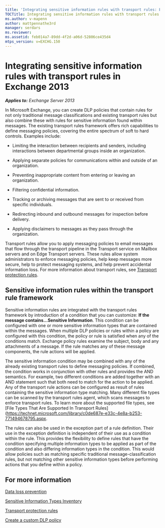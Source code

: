 ```yaml
---
title: 'Integrating sensitive information rules with transport rules: Exchange 2013 Help'
TOCTitle: Integrating sensitive information rules with transport rules
ms.author: v-mapenn
author: mattpennathe3rd
manager: serdars
ms.reviewer:
ms.assetid: feb014a7-89dd-4f2d-a06d-52806ce435d4
mtps_version: v=EXCHG.150
---
```


# Integrating sensitive information rules with transport rules in Exchange 2013

_**Applies to:** Exchange Server 2013_

In Microsoft Exchange, you can create DLP policies that contain rules for not only traditional message classifications and existing transport rules but also combine these with rules for sensitive information found within messages. The existing transport rules framework offers rich capabilities to define messaging policies, covering the entire spectrum of soft to hard controls. Examples include:

- Limiting the interaction between recipients and senders, including interactions between departmental groups inside an organization.

- Applying separate policies for communications within and outside of an organization.

- Preventing inappropriate content from entering or leaving an organization.

- Filtering confidential information.

- Tracking or archiving messages that are sent to or received from specific individuals.

- Redirecting inbound and outbound messages for inspection before delivery.

- Applying disclaimers to messages as they pass through the organization.

Transport rules allow you to apply messaging policies to email messages that flow through the transport pipeline in the Transport service on Mailbox servers and on Edge Transport servers. These rules allow system administrators to enforce messaging policies, help keep messages more secure, help to protect messaging systems, and help prevent accidental information loss. For more information about transport rules, see [Transport protection rules](transport-protection-rules-exchange-2013-help.md).

## Sensitive information rules within the transport rule framework

Sensitive information rules are integrated with the transport rules framework by introduction of a condition that you can customize: **If the message contains...Sensitive Information**. This condition can be configured with one or more sensitive information types that are contained within the messages. When multiple DLP policies or rules within a policy are configured with this condition, the policy or rule is satisfied when any of the conditions match. Exchange policy rules examine the subject, body and any attachments of a message. If the rule matches any of these message components, the rule actions will be applied.

The sensitive information condition may be combined with any of the already existing transport rules to define messaging policies. If combined, the condition works in conjunction with other rules and provides the AND semantics. For example, two different conditions are added together with an AND statement such that both need to match for the action to be applied. Any of the transport rule actions can be configured as result of rules containing the sensitive information type matching. Many different file types can be scanned by the transport rules agent, which scans messages to enforce transport rules. To learn more about the supported file types, see [File Types That Are Supported In Transport Rules](https://technet.microsoft.com/library/c0de687e-e33c-4e8a-b253-771494678795.aspx.

The rules can also be used in the exception part of a rule definition. Their use in the exception definition is independent of their use as a condition within the rule. This provides the flexibility to define rules that have the condition specifying multiple information types to be applied as part of the condition and also differing information types in the condition. This would allow policies such as matching specific traditional message-classification rules, but not matching other sensitive information types before performing actions that you define within a policy.

## For more information

[Data loss prevention](data-loss-prevention-exchange-2013-help.md)

[Sensitive Information Types Inventory](https://technet.microsoft.com/library/98b81f9c-87bb-4905-8e53-04621c3ae74d.aspx)

[Transport protection rules](transport-protection-rules-exchange-2013-help.md)

[Create a custom DLP policy](create-custom-dlp-policy-exchange-2013-help.md)
